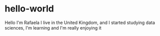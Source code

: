 # hello-world

Hello
I'm Rafaela I live in the United Kingdom, and I started studying data sciences, I'm learning and I'm really enjoying it

